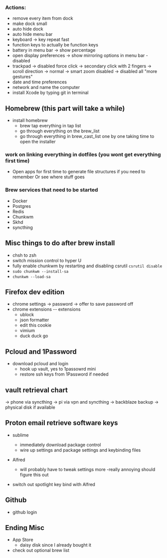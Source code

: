 ### Actions:
  - remove every item from dock
  - make dock small
  - auto hide dock
  - auto hide menu bar
  - keyboard -> key repeat fast
  - function keys to actually be function keys
  - battery in menu bar -> show percentage
  - open display preferences -> show mirroring options in menu bar - disabled
  - trackpad -> disabled force click
    -> secondary click with 2 fingers
    -> scroll direction -> normal
    -> smart zoom disabled
    -> disabled all "more gestures"
  - date and time preferences
  - network and name the computer
  - install Xcode by typing git in terminal

## Homebrew (this part will take a while)
- install homebrew
  - brew tap everything in tap list
  - go through everything on the brew_list
  - go through everything in brew_cast_list one by one taking time to open the installer

### work on linking everything in dotfiles (you wont get everything first time)
  - Open apps for first time to generate file structures if you need to remember Or see where stuff goes

### Brew services that need to be started
  - Docker
  - Postgres
  - Redis
  - Chunkwm
  - Skhd
  - syncthing

## Misc things to do after brew install
  - chsh to zsh
  - switch mission control to hyper U
  - fully enable chunkwm by restarting and disabling csrutil `csrutil disable`
  - `sudo chunkwm --install-sa`
  - `chunkwm --load-sa`

## Firefox dev edition 
  - chrome settings -> password -> offer to save password off
  - chrome extensions
    -- extensions
      - ublock
      - json formatter
      - edit this cookie
      - vimium
      - duck duck go

## Pcloud and 1Password
  - download pcloud and login
    - hook up vault, yes to 1passowrd mini
    - restore ssh keys from 1Password if needed

## vault retrieval chart

-> phone via syncthing
-> pi via vpn and syncthing
-> backblaze backup
-> physical disk if available


## Proton email retrieve software keys
  - sublime
    - immediately download package control
    - wire up settings and package settings and keybinding files

  - Alfred
    - will probably have to tweak settings more -really annoying should figure this out
  - switch out spotlight key bind with Alfred

## Github
- github login

## Ending Misc
  - App Store
    - daisy disk since I already bought it
  - check out optional brew list
